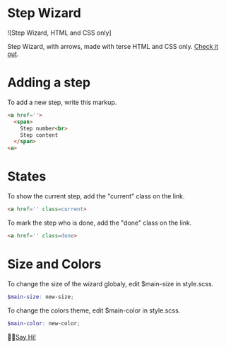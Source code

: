 # Step Wizard

![Step Wizard, HTML and CSS only]

Step Wizard, with arrows, made with terse HTML and CSS only. <a href="https://davidwerbrouck.github.io/wizard/">Check it out</a>.


# Adding a step

To add a new step, write this markup.

```html
<a href=''>
  <span>
    Step number<br>
    Step content
  </span>
<a>
```

# States

To show the current step, add the "current" class on the link.
```html
<a href='' class=current>
```
To mark the step who is done, add the "done" class on the link.

```html
<a href='' class=done>
```

# Size and Colors

To change the size of the wizard globaly, edit $main-size in style.scss.

```scss
$main-size: new-size;
```

To change the colors theme, edit $main-color in style.scss.

```scss
$main-color: new-color;
```


👋🏼<a href="https://twitter.com/david_werbrouck">Say Hi!</a>
